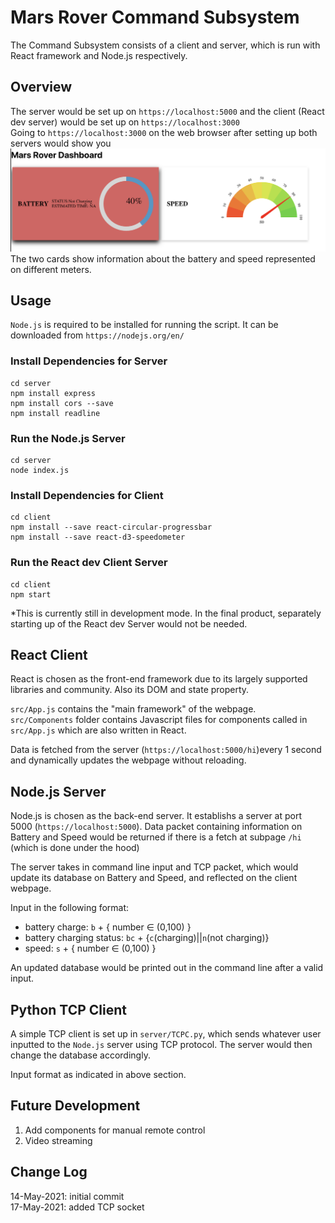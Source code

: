 # Mars Rover Command Subsystem
The Command Subsystem consists of a client and server, which is run with React framework and Node.js respectively.

## Overview
The server would be set up on `https://localhost:5000` and the client (React dev server) would be set up on `https://localhost:3000` <br/>
Going to `https://localhost:3000` on the web browser after setting up both servers would show you 
![title](images/webpage.png) <br>
The two cards show information about the battery and speed represented on different meters. 

## Usage
`Node.js` is required to be installed for running the script. It can be downloaded from `https://nodejs.org/en/`
### Install Dependencies for Server
```
cd server 
npm install express 
npm install cors --save 
npm install readline
```
### Run the Node.js Server
```
cd server
node index.js
```
### Install Dependencies for Client
```
cd client
npm install --save react-circular-progressbar
npm install --save react-d3-speedometer
```
### Run the React dev Client Server
``` 
cd client
npm start
```
*This is currently still in development mode. In the final product, separately starting up of the React dev Server would not be needed.

## React Client
React is chosen as the front-end framework due to its largely supported libraries and community. Also its DOM and state property. 

`src/App.js` contains the "main framework" of the webpage. <br/>
`src/Components` folder contains Javascript files for components called in `src/App.js` which are also written in React. 

Data is fetched from the server (`https://localhost:5000/hi`)every 1 second and dynamically updates the webpage without reloading. 

## Node.js Server
Node.js is chosen as the back-end server. It establishs a server at port 5000 (`https://localhost:5000`). Data packet containing information on Battery and Speed would be returned if there is a fetch at subpage `/hi` (which is done under the hood)

The server takes in command line input and TCP packet, which would update its database on Battery and Speed, and reflected on the client webpage.

Input in the following format: <br/>
* battery charge: `b` + { number ∈ (0,100) }
* battery charging status: `bc` + {`c`(charging)||`n`(not charging)} 
* speed: `s` + { number ∈ (0,100) }

An updated database would be printed out in the command line after a valid input.

## Python TCP Client
A simple TCP client is set up in `server/TCPC.py`, which sends whatever user inputted to the `Node.js` server using TCP protocol. The server would then change the database accordingly. 

Input format as indicated in above section.


## Future Development
1. Add components for manual remote control
2. Video streaming

## Change Log
14-May-2021: initial commit <br/>
17-May-2021: added TCP socket